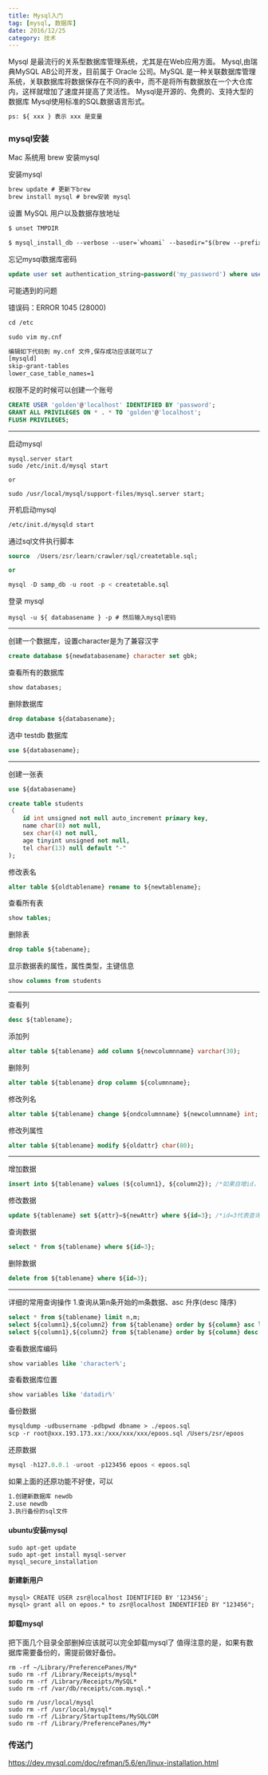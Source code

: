 ```yaml
---
title: Mysql入门
tag: [mysql, 数据库]
date: 2016/12/25
category: 技术
---
```


Mysql 是最流行的关系型数据库管理系统，尤其是在Web应用方面。
Mysql,由瑞典MySQL AB公司开发，目前属于 Oracle 公司。MySQL 是一种关联数据库管理系统，关联数据库将数据保存在不同的表中，而不是将所有数据放在一个大仓库内，这样就增加了速度并提高了灵活性。
Mysql是开源的、免费的、支持大型的数据库
Mysql使用标准的SQL数据语言形式。
```html
ps: ${ xxx } 表示 xxx 是变量
```

### mysql安装

Mac 系统用 brew 安装mysql

安装mysql
``` html
brew update # 更新下brew
brew install mysql # brew安装 mysql
```

设置 MySQL 用户以及数据存放地址
``` html
$ unset TMPDIR

$ mysql_install_db --verbose --user=`whoami` --basedir="$(brew --prefix mysql)" --datadir=/usr/local/var/mysql --tmpdir=/tmp
```

忘记mysql数据库密码
``` sql
update user set authentication_string=password('my_password') where user='root';
```

可能遇到的问题

错误码：ERROR 1045 (28000)
``` html
cd /etc

sudo vim my.cnf

编辑如下代码到 my.cnf 文件,保存成功应该就可以了
[mysqld]
skip-grant-tables
lower_case_table_names=1
```

权限不足的时候可以创建一个账号
``` sql
CREATE USER 'golden'@'localhost' IDENTIFIED BY 'password';
GRANT ALL PRIVILEGES ON * . * TO 'golden'@'localhost';
FLUSH PRIVILEGES;
```

---

启动mysql
```shell
mysql.server start
sudo /etc/init.d/mysql start 

or

sudo /usr/local/mysql/support-files/mysql.server start;
```

开机启动mysql
``` html
/etc/init.d/mysqld start
```

通过sql文件执行脚本
``` sql
source  /Users/zsr/learn/crawler/sql/createtable.sql; 

or 

mysql -D samp_db -u root -p < createtable.sql
```

登录 mysql
``` shell
mysql -u ${ databasename } -p # 然后输入mysql密码
```

---

创建一个数据库，设置character是为了兼容汉字
``` sql
create database ${newdatabasename} character set gbk;
```

查看所有的数据库
``` sql
show databases;
```

删除数据库
``` sql
drop database ${databasename};
```

选中 testdb 数据库
``` sql
use ${databasename};
```

---

创建一张表
``` sql
use ${databasename}

create table students
（
	id int unsigned not null auto_increment primary key,
	name char(8) not null,
	sex char(4) not null,
	age tinyint unsigned not null,
	tel char(13) null default "-"
);
```

修改表名
``` sql
alter table ${oldtablename} rename to ${newtablename};
```

查看所有表
``` sql
show tables;
```

删除表
``` sql
drop table ${tabename};
```

显示数据表的属性，属性类型，主键信息
``` sql
show columns from students
```

---

查看列
``` sql
desc ${tablename};
```

添加列
``` sql
alter table ${tablename} add column ${newcolumnname} varchar(30);
```

删除列
``` sql
alter table ${tablename} drop column ${columnname};
```

修改列名
``` sql
alter table ${tablename} change ${ondcolumnname} ${newcolumnname} int; 
```

修改列属性
``` sql
alter table ${tablename} modify ${oldattr} char(80);
```

---

增加数据
``` sql 
insert into ${tablename} values (${column1}, ${column2}); /*如果自增id，则column1为0*/
```

修改数据
``` sql
update ${tablename} set ${attr}=${newAttr} where ${id=3}; /*id=3代表查询条件*/
```

查询数据
``` sql
select * from ${tablename} where ${id=3};
```

删除数据
``` sql
delete from ${tablename} where ${id=3};
```

---

详细的常用查询操作
1.查询从第n条开始的m条数据、asc 升序(desc 降序)
``` sql
select * from ${tablename} limit n,m;
select ${column1},${column2} from ${tablename} order by ${column} asc limit n,m
select ${column1},${column2} from ${tablename} order by ${column} desc limit n,m
```

查看数据库编码
``` sql
show variables like 'character%'; 
```

查看数据库位置
``` sql
show variables like 'datadir%'
```


备份数据
``` html
mysqldump -udbusername -pdbpwd dbname > ./epoos.sql
scp -r root@xxx.193.173.xx:/xxx/xxx/xxx/epoos.sql /Users/zsr/epoos 
```

还原数据
``` sql
mysql -h127.0.0.1 -uroot -p123456 epoos < epoos.sql
```

如果上面的还原功能不好使，可以
``` html
1.创建新数据库 newdb
2.use newdb
3.执行备份的sql文件
```

#### ubuntu安装mysql
```shell
sudo apt-get update
sudo apt-get install mysql-server
mysql_secure_installation
```

#### 新建新用户
```shell
mysql> CREATE USER zsr@localhost IDENTIFIED BY '123456';
mysql> grant all on epoos.* to zsr@localhost INDENTIFIED BY "123456";
```


#### 卸载mysql

把下面几个目录全部删掉应该就可以完全卸载mysql了
值得注意的是，如果有数据库需要备份的，需提前做好备份。

```shell
rm -rf ~/Library/PreferencePanes/My*
sudo rm -rf /Library/Receipts/mysql*
sudo rm -rf /Library/Receipts/MySQL*
sudo rm -rf /var/db/receipts/com.mysql.*

sudo rm /usr/local/mysql
sudo rm -rf /usr/local/mysql*
sudo rm -rf /Library/StartupItems/MySQLCOM
sudo rm -rf /Library/PreferencePanes/My* 
```


### 传送门
https://dev.mysql.com/doc/refman/5.6/en/linux-installation.html